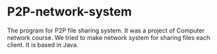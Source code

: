 # P2P-network-system

The program for P2P file sharing system. 
It was a project of Computer network course. 
We tried to make network system for sharing files each client. 
It is based in Java. 


 
